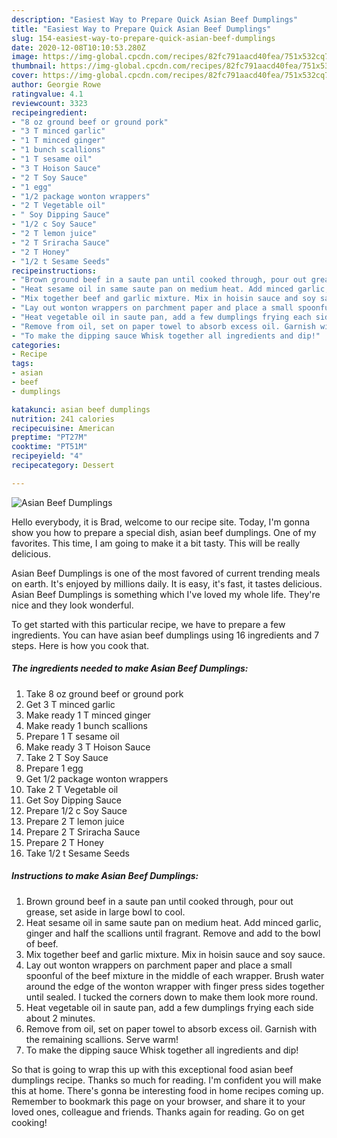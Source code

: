 ```yaml
---
description: "Easiest Way to Prepare Quick Asian Beef Dumplings"
title: "Easiest Way to Prepare Quick Asian Beef Dumplings"
slug: 154-easiest-way-to-prepare-quick-asian-beef-dumplings
date: 2020-12-08T10:10:53.280Z
image: https://img-global.cpcdn.com/recipes/82fc791aacd40fea/751x532cq70/asian-beef-dumplings-recipe-main-photo.jpg
thumbnail: https://img-global.cpcdn.com/recipes/82fc791aacd40fea/751x532cq70/asian-beef-dumplings-recipe-main-photo.jpg
cover: https://img-global.cpcdn.com/recipes/82fc791aacd40fea/751x532cq70/asian-beef-dumplings-recipe-main-photo.jpg
author: Georgie Rowe
ratingvalue: 4.1
reviewcount: 3323
recipeingredient:
- "8 oz ground beef or ground pork"
- "3 T minced garlic"
- "1 T minced ginger"
- "1 bunch scallions"
- "1 T sesame oil"
- "3 T Hoison Sauce"
- "2 T Soy Sauce"
- "1 egg"
- "1/2 package wonton wrappers"
- "2 T Vegetable oil"
- " Soy Dipping Sauce"
- "1/2 c Soy Sauce"
- "2 T lemon juice"
- "2 T Sriracha Sauce"
- "2 T Honey"
- "1/2 t Sesame Seeds"
recipeinstructions:
- "Brown ground beef in a saute pan until cooked through, pour out grease, set aside in large bowl to cool."
- "Heat sesame oil in same saute pan on medium heat. Add minced garlic, ginger and half the scallions until fragrant. Remove and add to the bowl of beef."
- "Mix together beef and garlic mixture. Mix in hoisin sauce and soy sauce."
- "Lay out wonton wrappers on parchment paper and place a small spoonful of the beef mixture in the middle of each wrapper. Brush water around the edge of the wonton wrapper with finger press sides together until sealed. I tucked the corners down to make them look more round."
- "Heat vegetable oil in saute pan, add a few dumplings frying each side about 2 minutes."
- "Remove from oil, set on paper towel to absorb excess oil. Garnish with the remaining scallions. Serve warm!"
- "To make the dipping sauce Whisk together all ingredients and dip!"
categories:
- Recipe
tags:
- asian
- beef
- dumplings

katakunci: asian beef dumplings 
nutrition: 241 calories
recipecuisine: American
preptime: "PT27M"
cooktime: "PT51M"
recipeyield: "4"
recipecategory: Dessert

---
```



![Asian Beef Dumplings](https://img-global.cpcdn.com/recipes/82fc791aacd40fea/751x532cq70/asian-beef-dumplings-recipe-main-photo.jpg)

Hello everybody, it is Brad, welcome to our recipe site. Today, I'm gonna show you how to prepare a special dish, asian beef dumplings. One of my favorites. This time, I am going to make it a bit tasty. This will be really delicious.



Asian Beef Dumplings is one of the most favored of current trending meals on earth. It's enjoyed by millions daily. It is easy, it's fast, it tastes delicious. Asian Beef Dumplings is something which I've loved my whole life. They're nice and they look wonderful.


To get started with this particular recipe, we have to prepare a few ingredients. You can have asian beef dumplings using 16 ingredients and 7 steps. Here is how you cook that.

<!--inarticleads1-->

##### The ingredients needed to make Asian Beef Dumplings:

1. Take 8 oz ground beef or ground pork
1. Get 3 T minced garlic
1. Make ready 1 T minced ginger
1. Make ready 1 bunch scallions
1. Prepare 1 T sesame oil
1. Make ready 3 T Hoison Sauce
1. Take 2 T Soy Sauce
1. Prepare 1 egg
1. Get 1/2 package wonton wrappers
1. Take 2 T Vegetable oil
1. Get  Soy Dipping Sauce
1. Prepare 1/2 c Soy Sauce
1. Prepare 2 T lemon juice
1. Prepare 2 T Sriracha Sauce
1. Prepare 2 T Honey
1. Take 1/2 t Sesame Seeds




<!--inarticleads2-->

##### Instructions to make Asian Beef Dumplings:

1. Brown ground beef in a saute pan until cooked through, pour out grease, set aside in large bowl to cool.
1. Heat sesame oil in same saute pan on medium heat. Add minced garlic, ginger and half the scallions until fragrant. Remove and add to the bowl of beef.
1. Mix together beef and garlic mixture. Mix in hoisin sauce and soy sauce.
1. Lay out wonton wrappers on parchment paper and place a small spoonful of the beef mixture in the middle of each wrapper. Brush water around the edge of the wonton wrapper with finger press sides together until sealed. I tucked the corners down to make them look more round.
1. Heat vegetable oil in saute pan, add a few dumplings frying each side about 2 minutes.
1. Remove from oil, set on paper towel to absorb excess oil. Garnish with the remaining scallions. Serve warm!
1. To make the dipping sauce Whisk together all ingredients and dip!




So that is going to wrap this up with this exceptional food asian beef dumplings recipe. Thanks so much for reading. I'm confident you will make this at home. There's gonna be interesting food in home recipes coming up. Remember to bookmark this page on your browser, and share it to your loved ones, colleague and friends. Thanks again for reading. Go on get cooking!
